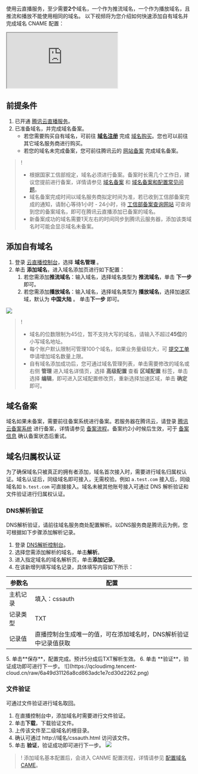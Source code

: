 使用云直播服务，至少需要**2个**域名，一个作为推流域名，一个作为播放域名，且推流和播放不能使用相同的域名。
以下视频将为您介绍如何快速添加自有域名并完成域名 CNAME 配置：
<div class="doc-video-mod"><iframe src="https://cloud.tencent.com/edu/learning/quick-play/2345-35184?source=gw.doc.media&withPoster=1&notip=1"></iframe></div>

## 前提条件
1. 已开通 [腾讯云直播服务](https://cloud.tencent.com/product/css)。
2. 已准备域名，并完成域名备案。
    - 若您需要购买自有域名，可前往 [**域名注册**](https://cloud.tencent.com/document/product/242/9595) 完成 [域名购买](https://buy.cloud.tencent.com/domain?from=console)。您也可以前往其它域名服务商进行购买。
    - 若您的域名未完成备案，您可前往腾讯云的 [网站备案](https://cloud.tencent.com/product/ba) 完成域名备案。
>!
>- 根据国家工信部规定，域名必须进行备案。备案时长需几个工作日，建议您提前进行备案，详情请参见 [域名备案](https://cloud.tencent.com/product/ba) 和 [域名备案和配置常见问题](https://cloud.tencent.com/document/product/267/30010)。
>- 域名备案完成时间以域名服务商拟定时间为准，若已收到工信部备案完成的通知，请耐心等待1小时 - 24小时，待 [工信部备案查询网站](https://beian.miit.gov.cn/#/Integrated/index) 可查询到您的备案域名，即可在腾讯云直播添加已备案的域名。
>- 新备案成功的域名需要1天左右的时间同步到腾讯云服务器，添加该类域名时可能会显示域名未备案。


## 添加自有域名
1. 登录  [云直播控制台](https://console.cloud.tencent.com/live)，选择 **域名管理** 。
2. 单击 **添加域名**，进入域名添加页进行如下配置：
    1. 若您需添加**推流域名**：输入域名，选择域名类型为 **推流域名**，单击 **下一步** 即可。
    2. 若您需添加**播放域名**：输入域名，选择域名类型为 **播放域名**，选择加速区域，默认为 **中国大陆** 。 单击**下一步** 即可。

![](https://qcloudimg.tencent-cloud.cn/raw/d11f3e121f42f2eb44e9ea4b5ccd9765.png)
>! 
>- 域名的位数限制为45位，暂不支持大写的域名，请输入不超过**45位**的小写域名地址。
>- 每个账户默认限制可管理100个域名，如果业务量级较大，可 [提交工单](https://console.cloud.tencent.com/workorder/category) 申请增加域名数量上限。
>- 自有域名添加成功后，您可通过域名管理列表，单击需要修改的域名或右侧 **管理** 进入域名详情页，选择 **高级配置** 查看 **区域配置** 标签，单击选择 **编辑**，即可进入区域配置修改页，重新选择加速区域，单击 **确定** 即可。


## 域名备案
域名如果未备案，需要前往备案系统进行备案。若服务器在腾讯云，请登录 [腾讯云备案系统](https://console.cloud.tencent.com/beian) 进行备案，详情请参见 [备案流程](https://cloud.tencent.com/document/product/243/18909)。备案约2小时候后生效，可于 [备案信息](https://beian.miit.gov.cn/#/Integrated/index) 确认备案状态后重试。


## 域名归属权认证
为了确保域名只被真正的拥有者添加，域名首次接入时，需要进行域名归属权认证。域名认证后，同级域名即可接入，无需校验。例如 `a.test.com` 接入后，同级域名如 `b.test.com` 可直接接入。域名未被其他账号接入可通过 DNS 解析验证和文件验证进行归属权认证。

### DNS解析验证
DNS解析验证，请前往域名服务商处配置解析。以DNS服务商是腾讯云为例，您可根据如下步骤添加解析记录。
1. 登录 [DNS解析控制台](https://console.cloud.tencent.com/cns)。
2. 选择您需添加解析的域名，单击**解析**。
3. 进入指定域名的域名解析页，单击**添加记录**。
4. 在该新增列填写域名记录，具体填写内容如下所示：
<table>
<thead>
<tr>
<th>参数名</th>
<th>配置</th>
</tr>
</thead>
<tbody><tr>
<td>主机记录</td>
<td>填入：cssauth</td>
</tr>
<tr>
<td>记录类型</td>
<td>TXT</td>
</tr>
<tr>
<td>记录值</td>
<td>直播控制台生成唯一的值，可在添加域名时，DNS解析验证中记录值获取</td>
</tr>
</tbody></table>
5. 单击**保存**，配置完成。预计5分成后TXT解析生效。
6. 单击 **验证**，验证成功即可进行下一步。
![](https://qcloudimg.tencent-cloud.cn/raw/6a49d31126a8cd863adc1e7cd30d2262.png)

### 文件验证
可通过文件验证进行域名取回。
1. 在直播控制台中，添加域名时需要进行文件验证。
2. 单击**下载**，下载验证文件。
3. 上传该文件至二级域名的根目录。
4. 确认可通过 http://域名/cssauth.html 访问该文件。
5. 单击 **验证**，验证成功即可进行下一步。
![](https://qcloudimg.tencent-cloud.cn/raw/a0bbbf20938e87336dac08d10bfd936d.png)

>! 添加域名基本配置后，会进入 CANME 配置流程，详情请参见 [配置域名CAME](https://cloud.tencent.com/document/product/267/19908)。

